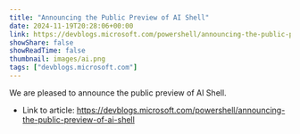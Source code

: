 ```yaml
---
title: "Announcing the Public Preview of AI Shell"
date: 2024-11-19T20:28:06+00:00
link: https://devblogs.microsoft.com/powershell/announcing-the-public-preview-of-ai-shell
showShare: false
showReadTime: false
thumbnail: images/ai.png
tags: ["devblogs.microsoft.com"]
---
```

We are pleased to announce the public preview of AI Shell.

- Link to article: https://devblogs.microsoft.com/powershell/announcing-the-public-preview-of-ai-shell